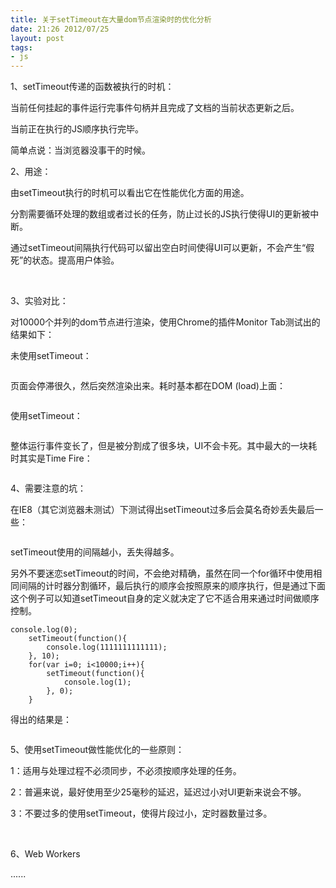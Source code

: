 ```yaml
---
title: 关于setTimeout在大量dom节点渲染时的优化分析
date: 21:26 2012/07/25
layout: post
tags:
- js
---
```

<span>1、</span><span>setTimeout<span>传递的函数被执行的时机：</span></span>

<span>当前任何挂起的事件运行完事件句柄并且完成了文档的当前状态更新之后。</span>

<span>当前正在执行的<span>JS</span><span>顺序执行完毕。</span></span>

<span>简单点说：当浏览器没事干的时候。</span>

<span>  
</span>

<span>2、</span><span>用途：</span>

<span>由<span>setTimeout</span><span>执行的时机可以看出它在性能优化方面的用途。</span></span>

<span>分割需要循环处理的数组或者过长的任务，防止过长的<span>JS</span><span>执行使得</span><span>UI</span><span>的更新被中断。</span></span>

<span>通过<span>setTimeout</span><span>间隔执行代码可以留出空白时间使得</span><span>UI</span><span>可以更新，不会产生“假死”的状态。提高用户体验。</span></span>

<span><span>  
</span></span>

<span>3、</span><span>实验对比：</span>

<span>对<span>10000</span><span>个并列的</span><span>dom</span><span>节点进行渲染，使用</span><span>Chrome</span><span>的插件</span><span>Monitor Tab</span><span>测试出的结果如下：</span></span>

<span>未使用<span>setTimeout</span><span>：</span></span>

<span><span>![]()  
</span></span>

<span>页面会停滞很久，然后突然渲染出来。耗时基本都在</span><span>DOM (load)</span><span></span><span>上面：</span>

<span>![]()  
</span>

<span>  
</span>

<span></span>

<span>使用<span>setTimeout</span><span>：</span></span>

![]()  


<span>整体运行事件变长了，但是被分割成了很多块，<span>UI</span><span>不会卡死。其中最大的一块耗时其实是</span><span>Time Fire</span><span>：</span></span>

![]()  


<span>4<span>、需要注意的坑：</span></span>

<span>在<span>IE8</span><span>（其它浏览器未测试）下测试得出</span><span>setTimeout</span><span>过多后会莫名奇妙丢失最后一些：</span></span>

![]()  


<span></span>

<span>setTimeout<span>使用的间隔越小，丢失得越多。</span></span>

<span>另外不要迷恋<span>setTimeout</span><span>的时间，不会绝对精确，虽然在同一个</span><span>for</span><span>循环中使用相同间隔的计时器分割循环，最后执行的顺序会按照原来的顺序执行，但是通过下面这个例子可以知道</span><span>setTimeout</span><span>自身的定义就决定了它不适合用来通过时间做顺序控制。</span></span>

    console.log(0);
        setTimeout(function(){
            console.log(1111111111111);
        }, 10);
        for(var i=0; i<10000;i++){
            setTimeout(function(){
                console.log(1);
            }, 0);
        }

<span>得出的结果是：</span>

![]()  


<span>5、</span><span>使用<span>setTimeout</span><span>做性能优化的一些原则：</span></span>

<span>1<span>：适用与处理过程不必须同步，不必须按顺序处理的任务。</span></span>

<span>2<span>：普遍来说，最好使用至少</span><span>25</span><span>毫秒的延迟，延迟过小对</span><span>UI</span><span>更新来说会不够。</span></span>

<span>3<span>：不要过多的使用</span><span>setTimeout</span><span>，使得片段过小，定时器数量过多。</span></span>

<span><span>  
</span></span>

<span><span>6、</span><span>Web Workers</span></span>


......